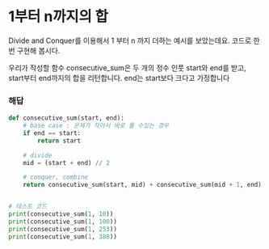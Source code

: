 # 1부터 n까지의 합

Divide and Conquer를 이용해서 
1 부터 n 까지 더하는 예시를 보았는데요. 코드로 한 번 구현해 봅시다.

우리가 작성할 함수 consecutive_sum은 두 개의 정수 인풋 start와 end를 받고, start부터 end까지의 합을 리턴합니다. end는 start보다 크다고 가정합니다



### 해답

```python
def consecutive_sum(start, end):
    # base case : 문제가 작아서 바로 풀 수있는 경우
    if end == start:
        return start

    # divide
    mid = (start + end) // 2

    # conquer, combine
    return consecutive_sum(start, mid) + consecutive_sum(mid + 1, end)


# 테스트 코드
print(consecutive_sum(1, 10))
print(consecutive_sum(1, 100))
print(consecutive_sum(1, 253))
print(consecutive_sum(1, 388))
```